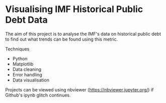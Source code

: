 # Visualising IMF Historical Public Debt Data 

The aim of this project is to analyse the IMF's data on historical public debt to find out what trends can be found using this metric.

Techniques

- Python
- Matplotlib
- Data cleaning
- Error handling
- Data visualisation

Projects can be viewed using nbviewer (https://nbviewer.jupyter.org/) if Github's ipynb glitch continues.
